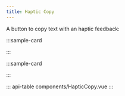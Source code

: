 ```yaml
---
title: Haptic Copy
---
```


A button to copy text with an haptic feedback:

:::sample-card
<div class="p-2 text-center">
  <haptic-copy text="Lorem info sit amet" class="btn-info"></haptic-copy>
</div>
:::

:::sample-card
<div class="p-2 text-center">
  <haptic-copy
    class="btn-secondary"
    hide-label
    tooltip-placement="right"
    v-b-tooltip.hover.right
    title="Click to copy"
    text="Lorem secondary sit amet" />
</div>
:::

::: api-table components/HapticCopy.vue :::

